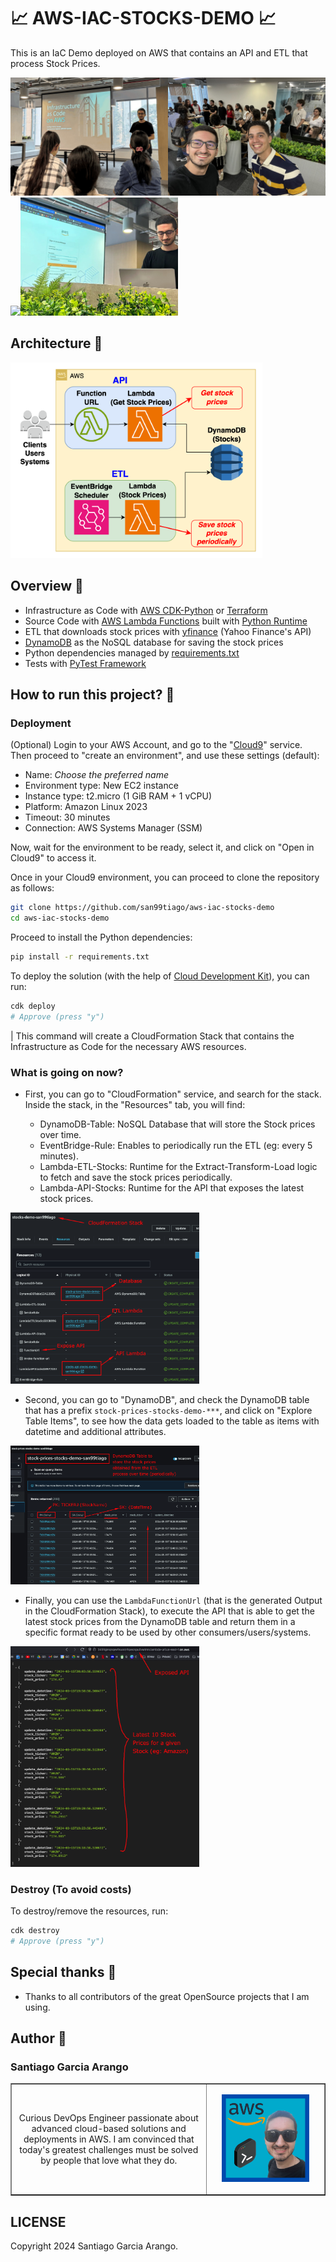 # 📈 AWS-IAC-STOCKS-DEMO 📈

This is an IaC Demo deployed on AWS that contains an API and ETL that process Stock Prices.

<img src="assets/talk_event_photo_aws_iac_01.jpg" width=50%><img src="assets/talk_event_photo_aws_iac_02.jpg" width=50%>
<br>
<img src="assets/talk_event_photo_aws_iac_03.jpg" width=50%><img src="assets/talk_event_photo_aws_iac_04.jpg" width=50%>
<br>

## Architecture 🏦

<img src="assets/aws_iac_stocks_demo.png" width=80%> <br>

## Overview 🔮

- Infrastructure as Code with [AWS CDK-Python](https://aws.amazon.com/cdk/) or [Terraform](https://www.terraform.io)
- Source Code with [AWS Lambda Functions](https://aws.amazon.com/lambda/) built with [Python Runtime](https://www.python.org)
- ETL that downloads stock prices with [yfinance](https://pypi.org/project/yfinance/) (Yahoo Finance's API)
- [DynamoDB](https://aws.amazon.com/dynamodb/) as the NoSQL database for saving the stock prices
- Python dependencies managed by [requirements.txt](./requirements.txt)
- Tests with [PyTest Framework](https://docs.pytest.org/)

## How to run this project? :dizzy:

### Deployment

(Optional) Login to your AWS Account, and go to the "[Cloud9](https://us-east-1.console.aws.amazon.com/cloud9control/home?region=us-east-1#/)" service. Then proceed to "create an environment", and use these settings (default):

- Name: _Choose the preferred name_
- Environment type: New EC2 instance
- Instance type: t2.micro (1 GiB RAM + 1 vCPU)
- Platform: Amazon Linux 2023
- Timeout: 30 minutes
- Connection: AWS Systems Manager (SSM)

Now, wait for the environment to be ready, select it, and click on "Open in Cloud9" to access it.

Once in your Cloud9 environment, you can proceed to clone the repository as follows:

```bash
git clone https://github.com/san99tiago/aws-iac-stocks-demo
cd aws-iac-stocks-demo
```

Proceed to install the Python dependencies:

```bash
pip install -r requirements.txt
```

To deploy the solution (with the help of [Cloud Development Kit](https://aws.amazon.com/cdk/)), you can run:

```bash
cdk deploy
# Approve (press "y")
```

| This command will create a CloudFormation Stack that contains the Infrastructure as Code for the necessary AWS resources.

### What is going on now?

- First, you can go to "CloudFormation" service, and search for the stack. Inside the stack, in the "Resources" tab, you will find:

  - DynamoDB-Table: NoSQL Database that will store the Stock prices over time.
  - EventBridge-Rule: Enables to periodically run the ETL (eg: every 5 minutes).
  - Lambda-ETL-Stocks: Runtime for the Extract-Transform-Load logic to fetch and save the stock prices periodically.
  - Lambda-API-Stocks: Runtime for the API that exposes the latest stock prices.

<img src="assets/aws_iac_stocks_demo_stack.png" width=60%> <br>

- Second, you can go to "DynamoDB", and check the DynamoDB table that has a prefix `stock-prices-stocks-demo-***`, and click on "Explore Table Items", to see how the data gets loaded to the table as items with datetime and additional attributes.

<img src="assets/aws_iac_stocks_demo_dynamodb.png" width=60%> <br>

- Finally, you can use the `LambdaFunctionUrl` (that is the generated Output in the CloudFormation Stack), to execute the API that is able to get the latest stock prices from the DynamoDB table and return them in a specific format ready to be used by other consumers/users/systems.

<img src="assets/aws_iac_stocks_demo_api.png" width=60%> <br>

### Destroy (To avoid costs)

To destroy/remove the resources, run:

```bash
cdk destroy
# Approve (press "y")
```

## Special thanks 🎁

- Thanks to all contributors of the great OpenSource projects that I am using. <br>

## Author 🎹

### Santiago Garcia Arango

<table border="1">
    <tr>
        <td>
            <p align="center">Curious DevOps Engineer passionate about advanced cloud-based solutions and deployments in AWS. I am convinced that today's greatest challenges must be solved by people that love what they do.</p>
        </td>
        <td>
            <p align="center"><img src="assets/SantiagoGarciaArango_AWS.png" width=80%></p>
        </td>
    </tr>
</table>

## LICENSE

Copyright 2024 Santiago Garcia Arango.
